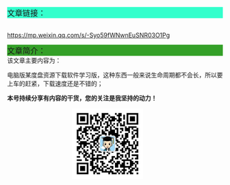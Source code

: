 <div style="background-color:#33ffcc;font-size:18px">文章链接：</div>

<br/><a href="https://mp.weixin.qq.com/s/-Syo59fWNwnEuSNR03O1Pg" target="_blank" >https://mp.weixin.qq.com/s/-Syo59fWNwnEuSNR03O1Pg</a>



<div style="background-color:RGB(52,160,40);font-size:18px">文章简介：</div>
该文章主要内容为：

电脑版某度盘资源下载软件学习版，这种东西一般来说生命周期都不会长，所以要上车的赶紧，下载速度还是不错的；



**本号持续分享有内容的干货，您的关注是我坚持的动力！**

<img src="./_assets/clip_image002.jpg" style="width:33%;margin-left:30%" />